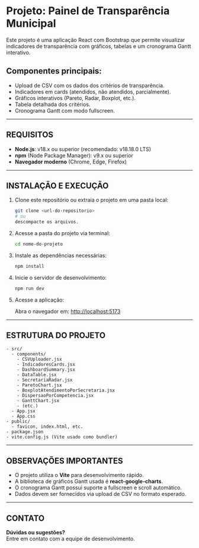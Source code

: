 # Projeto: Painel de Transparência Municipal

Este projeto é uma aplicação React com Bootstrap que permite visualizar indicadores de transparência com gráficos, tabelas e um cronograma Gantt interativo.

## Componentes principais:
- Upload de CSV com os dados dos critérios de transparência.
- Indicadores em cards (atendidos, não atendidos, parcialmente).
- Gráficos interativos (Pareto, Radar, Boxplot, etc.).
- Tabela detalhada dos critérios.
- Cronograma Gantt com modo fullscreen.

---

## REQUISITOS

- **Node.js**: v18.x ou superior (recomendado: v18.18.0 LTS)
- **npm** (Node Package Manager): v9.x ou superior
- **Navegador moderno** (Chrome, Edge, Firefox)

---

## INSTALAÇÃO E EXECUÇÃO

1. Clone este repositório ou extraia o projeto em uma pasta local:

   ```bash
   git clone <url-do-repositorio>
   # ou
   descompacte os arquivos.
   ```

2. Acesse a pasta do projeto via terminal:

   ```bash
   cd nome-do-projeto
   ```

3. Instale as dependências necessárias:

   ```bash
   npm install
   ```

4. Inicie o servidor de desenvolvimento:

   ```bash
   npm run dev
   ```

5. Acesse a aplicação:

   Abra o navegador em: [http://localhost:5173](http://localhost:5173)

---

## ESTRUTURA DO PROJETO

```
- src/
  - components/
    - CSVUploader.jsx
    - IndicadoresCards.jsx
    - DashboardSummary.jsx
    - DataTable.jsx
    - SecretariaRadar.jsx
    - ParetoChart.jsx
    - BoxplotAtendimentoPorSecretaria.jsx
    - DispersaoPorCompetencia.jsx
    - GanttChart.jsx
    - (etc.)
  - App.jsx
  - App.css
- public/
  - favicon, index.html, etc.
- package.json
- vite.config.js (Vite usado como bundler)
```

---

## OBSERVAÇÕES IMPORTANTES

- O projeto utiliza o **Vite** para desenvolvimento rápido.
- A biblioteca de gráficos Gantt usada é **react-google-charts**.
- O cronograma Gantt possui suporte a fullscreen e scroll automático.
- Dados devem ser fornecidos via upload de CSV no formato esperado.

---

## CONTATO

**Dúvidas ou sugestões?**  
Entre em contato com a equipe de desenvolvimento.
